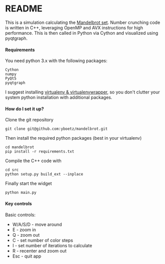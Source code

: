 # README #

This is a simulation calculating the [Mandelbrot set](https://en.wikipedia.org/wiki/Mandelbrot_set).
Number crunching code is written in C++, leveraging OpenMP and AVX instructions for high performance.
This is then called in Python via Cython and visualized using pyqtgraph.


#### Requirements ####

You need python 3.x with the following packages:

    Cython
    numpy
    PyQt5
    pyqtgraph

I suggest installing [virtualenv & virtualenvwrapper](http://docs.python-guide.org/en/latest/dev/virtualenvs/),
so you don't clutter your system python installation with additional packages.


#### How do I set it up? ####

Clone the git repository

    git clone git@github.com:yboetz/mandelbrot.git

Then install the required python packages (best in your virtualenv)

    cd mandelbrot
    pip install -r requirements.txt

Compile the C++ code with

	cd src
    python setup.py build_ext --inplace

Finally start the widget

	python main.py


#### Key controls ####

Basic controls:

+ W/A/S/D - move around
+ E - zoom in
+ Q - zoom out
+ C - set number of color steps
+ I - set number of iterations to calculate
+ R - recenter and zoom out
+ Esc - quit app
